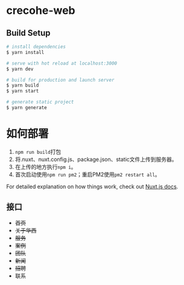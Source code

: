 # crecohe-web

## Build Setup

```bash
# install dependencies
$ yarn install

# serve with hot reload at localhost:3000
$ yarn dev

# build for production and launch server
$ yarn build
$ yarn start

# generate static project
$ yarn generate
```

# 如何部署

1. `npm run build`打包
2. 将.nuxt、nuxt.config.js、package.json、static文件上传到服务器。
3. 在上传的地方执行`npm i`。
4. 首次启动使用`npm run pm2`；重启PM2使用`pm2 restart all`。




For detailed explanation on how things work, check out [Nuxt.js docs](https://nuxtjs.org).

## 接口
- ~~首页~~
- ~~关于华西~~
- ~~服务~~
- ~~案例~~
- ~~团队~~
- ~~新闻~~
- ~~招聘~~
- 联系
